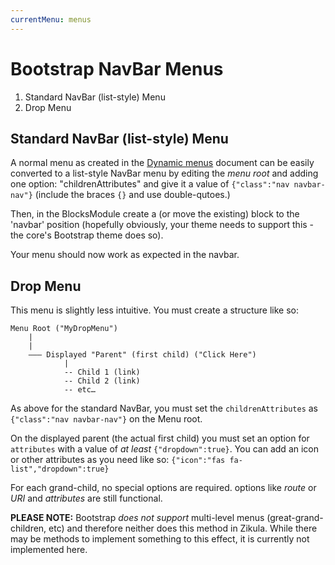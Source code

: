 ```yaml
---
currentMenu: menus
---
```

# Bootstrap NavBar Menus

1. Standard NavBar (list-style) Menu
2. Drop Menu

## Standard NavBar (list-style) Menu

A normal menu as created in the [Dynamic menus](DynamicMenus.md) document can be easily converted to a list-style
NavBar menu by editing the *menu root* and adding one option: "childrenAttributes" and give it
a value of `{"class":"nav navbar-nav"}` (include the braces `{}` and use double-qutoes.)

Then, in the BlocksModule create a (or move the existing) block to the 'navbar' position
(hopefully obviously, your theme needs to support this - the core's Bootstrap theme does so).

Your menu should now work as expected in the navbar.

## Drop Menu

This menu is slightly less intuitive. You must create a structure like so:

```
Menu Root ("MyDropMenu")
    |
    |
    ––– Displayed "Parent" (first child) ("Click Here")
            |
            -- Child 1 (link)
            -- Child 2 (link)
            -- etc…
```

As above for the standard NavBar, you must set the `childrenAttributes` as 
`{"class":"nav navbar-nav"}` on the Menu root.

On the displayed parent (the actual first child)
you must set an option for `attributes` with a value of *at least* `{"dropdown":true}`. You can
add an icon or other attributes as you need like so: `{"icon":"fas fa-list","dropdown":true}`

For each grand-child, no special options are required. options like *route* or *URI* and
*attributes* are still functional.

**PLEASE NOTE:** Bootstrap *does not support* multi-level menus (great-grand-children, etc)
and therefore neither does this method in Zikula. While there may be methods to implement
something to this effect, it is currently not implemented here.
